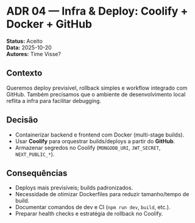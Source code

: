 # ADR 04 — Infra & Deploy: Coolify + Docker + GitHub

**Status:** Aceito  
**Data:** 2025-10-20  
**Autores:** Time Visse?

## Contexto
Queremos deploy previsível, rollback simples e workflow integrado com GitHub. Também precisamos que o ambiente de desenvolvimento local reflita a infra para facilitar debugging.

## Decisão
- Containerizar backend e frontend com Docker (multi-stage builds).  
- Usar **Coolify** para orquestrar builds/deploys a partir do **GitHub**.  
- Armazenar segredos no Coolify (`MONGODB_URI`, `JWT_SECRET`, `NEXT_PUBLIC_*`).

## Consequências
- Deploys mais previsíveis; builds padronizados.  
- Necessidade de otimizar Dockerfiles para reduzir tamanho/tempo de build.  
- Documentar comandos de dev e CI (`npm run dev`, `build`, etc.).  
- Preparar health checks e estratégia de rollback no Coolify.